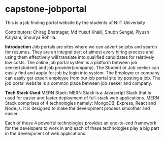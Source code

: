 # capstone-jobportal


This is a job finding portal website by the students of NIIT Univerisity

Contributors: Chirag Bhatnagar, Md Yusuf Khalil, Shubh Sehgal, Piyush Kalyiani, Shourya Rohilla.

**Introduction**
Job portals are sites where we can advertise jobs and search for resumes. They are an integral part of almost every hiring process and using them effectively will translate into qualified candidates for relatively low costs.
The online job portal system is a platform between job seeker(student) and job provider(company). The Student or Job seeker can easily find and apply for job by login into system. The Employer or company can easily get expert employee from our job portal site by posting a job. The job portal website is a common place between job seeker and company.

**Tech Stack Used**
MERN Stack: MERN Stack is a Javascript Stack that is used for easier and faster deployment of full-stack web applications. MERN Stack comprises of 4 technologies namely: MongoDB, Express, React and Node.js. It is designed to make the development process smoother and easier.

Each of these 4 powerful technologies provides an end-to-end framework for the developers to work in and each of these technologies play a big part in the development of web applications.
